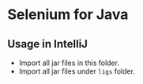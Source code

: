 # Selenium for Java


## Usage in IntelliJ

- Import all jar files in this folder.
- Import all jar files under `ligs` folder.
